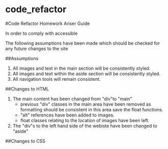 # code_refactor
#Code Refactor Homework Anser Guide

In order to comply with accessible 


The following assumptions have been made which should be checked for any future changes to the site

##Assumptions
1. All images and text in the main section will be consistently styled.
2. All images and text within the aside section will be consistently styled.
3. All navigation tools will remain consistent.

##Changes to HTML 

1. The main content has been changed from "div"to "main"
    - previous "div" classes in the main area have been removed as formatting should be consistent in this area save the float functions.
    - "alt" references have been added to images.
    - float classes relating to the location of images have been left.
2. The "div"s to the left hand side of the webiste have been changed to "aside"


##Changes to CSS

